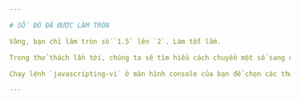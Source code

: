 ```yaml
---

# SỐ ĐÓ ĐÃ ĐƯỢC LÀM TRÒN

Vâng, bạn chỉ làm tròn số `1.5` lên `2`. Làm tốt lắm.

Trong thử thách lần tới, chúng ta sẽ tìm hiểu cách chuyển một số sang dạng chuỗi.

Chạy lệnh `javascripting-vi` ở màn hình console của bạn để chọn các thử thách tiếp theo.

---
```

